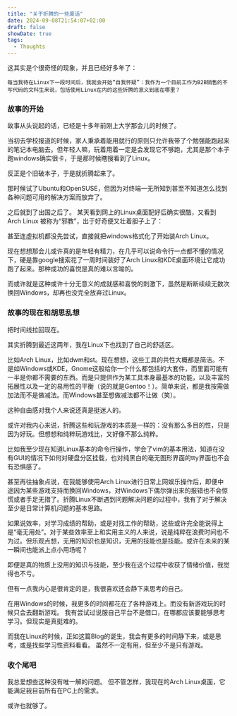 ```yaml
---
title: "关于折腾的一些废话"
date: 2024-09-08T21:54:07+02:00
draft: false
showDate: true
tags:
  - Thoughts
---
```


这其实是个很奇怪的现象，并且已经好多年了：

```
每当我待在Linux下一段时间后，我就会开始“自我怀疑”：我作为一个目前工作为B2B销售的不写代码的文科生来说，包括使用Linux在内的这些折腾的意义到底在哪里？
```
### 故事的开始

故事从头说起的话，已经是十多年前刚上大学那会儿的时候了。

当初去学校报道的时候，家人秉承着能用就行的原则只允许我带了个勉强能跑起来的笔记本电脑去。但年轻人嘛，玩着用着一定是会发现它不够跑，尤其是那个本子跑windows确实很卡，于是那时候瞎搜看到了Linux。

反正是个旧破本子，于是就折腾起来了。

那时候试了Ubuntu和OpenSUSE，但因为对终端一无所知到甚至不知道怎么找到各种问题可用的解决方案而放弃了。

之后就到了出国之后了。
某天看到网上的Linux桌面配好后确实很酷，又看到Arch Linux 被称为“邪教”，出于好奇便又壮着胆子上了：

甚至连虚拟机都没先尝试，直接就把windows格式化了开始装Arch Linux。

现在想想那会儿或许真的是年轻有精力，在几乎可以说命令行一点都不懂的情况下，硬是靠google搜索花了一周时间装好了Arch Linux和KDE桌面环境让它成功跑了起来。那种成功的喜悦是真的难以言喻的。

而或许就是这种或许十分无意义的成就感和喜悦的刺激下，虽然是断断续续无数次换回Windows，却再也没完全放弃过Linux。

### 故事的现在和胡思乱想

把时间线拉回现在。

其实折腾到最近这两年，我在Linux下也找到了自己的舒适区。

比如Arch Linux，比如dwm和st。现在想想，这些工具的共性大概都是简洁。不是如Windows或KDE，Gnome这般给你一个什么都包括的大套件，而里面可能有一半是你都不需要的东西。而是只提供作为某工具本身最基本的功能，以及丰富的拓展性以及一定的易用性的平衡（说的就是Gentoo！）。简单来说，都是我按需做加法而不是做减法。而Windows甚至想做减法都不让做（笑）。

这种自由感对我个人来说还真是挺迷人的。

或许对我内心来说，折腾这些和玩游戏的本质是一样的：没有那么多目的性，只是因为好玩。但想想和纯粹玩游戏比，又好像不那么纯粹。

比如我至少现在知道Linux基本的命令行操作，学会了vim的基本用法，知道在没有GUI的情况下如何对硬盘分区挂载，也对纯黑白的毫无图形界面的tty界面也不会有恐惧感了。

甚至再往抽象点说，在我能够使用Arch Linux进行日常上网娱乐操作后，即便中途因为某些游戏支持而换回Windows，对Windows下偶尔弹出来的报错也不会惊慌或者手足无措了。折腾Linux不断遇到问题解决问题的过程中，我有了对于解决至少是日常计算机问题的基本思路。

如果说效率，对学习成绩的帮助，或是对找工作的帮助，这些或许完全能说得上是“毫无用处”。对于某些效率至上和实用主义的人来说，说是纯粹在浪费时间也不为过。但乐观点想，无用的知识也是知识，无用的技能也是技能。或许在未来的某一瞬间也能派上点小用场呢？

即便是真的物质上没用的知识与技能，至少我在这个过程中收获了情绪价值，我觉得也不亏。

但有一点我内心是很肯定的是，我很喜欢还会静下来思考的自己。

在用Windows的时候，我更多的时间都花在了各种游戏上。而没有新游戏玩的时候只会去翻新游戏。
我有尝试过说服自己平台不是借口，在哪都应该要能够思考学习。但现实是真挺难的。

而我在Linux的时候，正如这篇Blog的诞生，我会有更多的时间静下来，或是思考，或是找些学习性资料看看。
虽然不一定有用，但至少不是只有游戏。

### 收个尾吧

我总爱想些这种没有唯一解的问题。
但不管怎样，我现在的Arch Linux桌面，它能满足我目前所有在PC上的需求。

或许也就够了。

